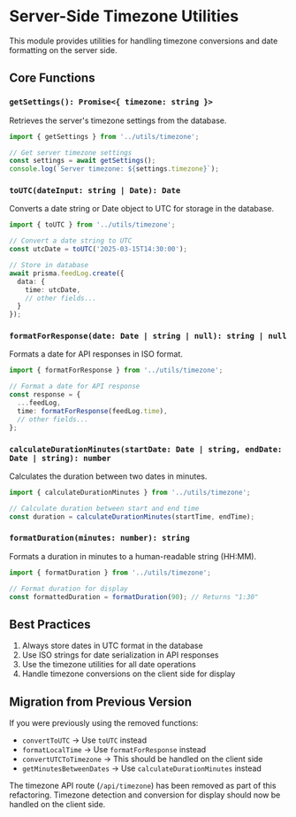 # Server-Side Timezone Utilities

This module provides utilities for handling timezone conversions and date formatting on the server side.

## Core Functions

### `getSettings(): Promise<{ timezone: string }>`

Retrieves the server's timezone settings from the database.

```typescript
import { getSettings } from '../utils/timezone';

// Get server timezone settings
const settings = await getSettings();
console.log(`Server timezone: ${settings.timezone}`);
```

### `toUTC(dateInput: string | Date): Date`

Converts a date string or Date object to UTC for storage in the database.

```typescript
import { toUTC } from '../utils/timezone';

// Convert a date string to UTC
const utcDate = toUTC('2025-03-15T14:30:00');

// Store in database
await prisma.feedLog.create({
  data: {
    time: utcDate,
    // other fields...
  }
});
```

### `formatForResponse(date: Date | string | null): string | null`

Formats a date for API responses in ISO format.

```typescript
import { formatForResponse } from '../utils/timezone';

// Format a date for API response
const response = {
  ...feedLog,
  time: formatForResponse(feedLog.time),
  // other fields...
};
```

### `calculateDurationMinutes(startDate: Date | string, endDate: Date | string): number`

Calculates the duration between two dates in minutes.

```typescript
import { calculateDurationMinutes } from '../utils/timezone';

// Calculate duration between start and end time
const duration = calculateDurationMinutes(startTime, endTime);
```

### `formatDuration(minutes: number): string`

Formats a duration in minutes to a human-readable string (HH:MM).

```typescript
import { formatDuration } from '../utils/timezone';

// Format duration for display
const formattedDuration = formatDuration(90); // Returns "1:30"
```

## Best Practices

1. Always store dates in UTC format in the database
2. Use ISO strings for date serialization in API responses
3. Use the timezone utilities for all date operations
4. Handle timezone conversions on the client side for display

## Migration from Previous Version

If you were previously using the removed functions:

- `convertToUTC` → Use `toUTC` instead
- `formatLocalTime` → Use `formatForResponse` instead
- `convertUTCToTimezone` → This should be handled on the client side
- `getMinutesBetweenDates` → Use `calculateDurationMinutes` instead

The timezone API route (`/api/timezone`) has been removed as part of this refactoring. Timezone detection and conversion for display should now be handled on the client side.
